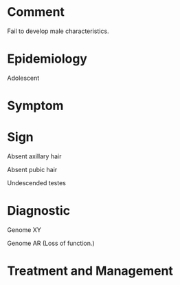 # Comment

Fail to develop male characteristics.

# Epidemiology

Adolescent

# Symptom

# Sign

Absent axillary hair

Absent pubic hair

Undescended testes

# Diagnostic

Genome XY

Genome AR
(Loss of function.)

# Treatment and Management
